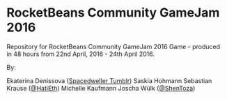 # RocketBeans Community GameJam 2016


Repository for RocketBeans Community GameJam 2016 Game - produced in 48 hours from 22nd April, 2016 - 24th April 2016.

By:

Ekaterina Denissova ([Spacedweller Tumblr](spacedweller.tumblr.com))
Saskia Hohmann
Sebastian Krause ([@HatiEth](www.twitter.com/HatiEth))
Michelle Kaufmann
Joscha Wülk ([@ShenToza](www.twitter.com/Shentoza))

